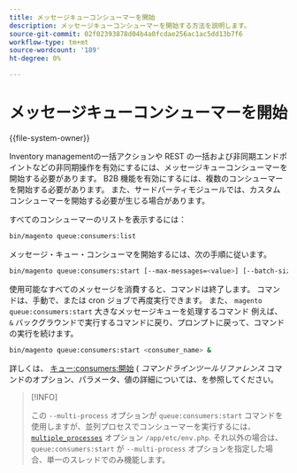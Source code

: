 ```yaml
---
title: メッセージキューコンシューマーを開始
description: メッセージキューコンシューマーを開始する方法を説明します。
source-git-commit: 02f02393878d04b4a0fcdae256ac1ac5dd13b7f6
workflow-type: tm+mt
source-wordcount: '189'
ht-degree: 0%

---
```



# メッセージキューコンシューマーを開始

{{file-system-owner}}

Inventory managementの一括アクションや REST の一括および非同期エンドポイントなどの非同期操作を有効にするには、メッセージキューコンシューマーを開始する必要があります。 B2B 機能を有効にするには、複数のコンシューマーを開始する必要があります。 また、サードパーティモジュールでは、カスタムコンシューマーを開始する必要が生じる場合があります。

すべてのコンシューマーのリストを表示するには：

```bash
bin/magento queue:consumers:list
```

メッセージ・キュー・コンシューマを開始するには、次の手順に従います。

```bash
bin/magento queue:consumers:start [--max-messages=<value>] [--batch-size=<value>] [--single-thread] [--area-code=<value>] [--multi-process=<value>] <consumer_name>
```

使用可能なすべてのメッセージを消費すると、コマンドは終了します。 コマンドは、手動で、または cron ジョブで再度実行できます。 また、 `magento queue:consumers:start` 大きなメッセージキューを処理するコマンド 例えば、 `&` バックグラウンドで実行するコマンドに戻り、プロンプトに戻って、コマンドの実行を続けます。

```bash
bin/magento queue:consumers:start <consumer_name> &
```

詳しくは、 [キュー:consumers:開始](https://devdocs.magento.com/guides/v2.4/reference/cli/magento-commerce.html#queueconsumersstart) ( _コマンドラインツールリファレンス_ コマンドのオプション、パラメータ、値の詳細については、を参照してください。

>[!INFO]
>
>この `--multi-process` オプションが `queue:consumers:start` コマンドを使用しますが、並列プロセスでコンシューマーを実行するには、 [`multiple_processes`](../queues/manage-message-queues.md#configuration) オプション `/app/etc/env.php`. それ以外の場合は、 `queue:consumers:start` が `--multi-process` オプションを指定した場合、単一のスレッドでのみ機能します。
